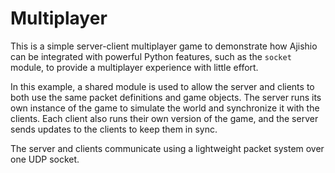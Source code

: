 # Multiplayer

This is a simple server-client multiplayer game to demonstrate how Ajishio can be integrated with 
powerful Python features, such as the `socket` module, to provide a multiplayer experience with 
little effort.

In this example, a shared module is used to allow the server and clients to both use the same 
packet definitions and game objects. The server runs its own instance of the game to simulate the 
world and synchronize it with the clients. Each client also runs their own version of the game, and 
the server sends updates to the clients to keep them in sync.

The server and clients communicate using a lightweight packet system over one UDP socket.